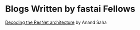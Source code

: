 # Blogs Written by fastai Fellows

[Decoding the ResNet architecture](http://teleported.in/posts/decoding-resnet-architecture/) by Anand Saha
